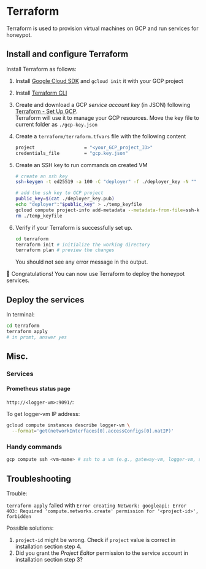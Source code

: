 # Terraform

Terraform is used to provision virtual machines on GCP and run services for honeypot.

## Install and configure Terraform

Install Terraform as follows:

1. Install [Google Cloud SDK](https://cloud.google.com/sdk/docs/install) and `gcloud init` it with your GCP project

2. Install [Terraform CLI](https://learn.hashicorp.com/tutorials/terraform/install-cli?in=terraform/gcp-get-started)

3. Create and download a GCP _service account key_ (in JSON) following [Terraform - Set Up GCP](https://learn.hashicorp.com/tutorials/terraform/google-cloud-platform-build?in=terraform/gcp-get-started).\
   Terraform will use it to manage your GCP resources. Move the key file to current folder as `./gcp-key.json`

4. Create a `terraform/terraform.tfvars` file with the following content

   ```bash
   project                  = "<your_GCP_project_ID>"
   credentials_file         = "gcp.key.json"
   ```

5. Create an SSH key to run commands on created VM

   ```bash
   # create an ssh key
   ssh-keygen -t ed25519 -a 100 -C "deployer" -f ./deployer_key -N ""

   # add the ssh key to GCP project
   public_key=$(cat ./deployer_key.pub)
   echo "deployer":"$public_key" > ./temp_keyfile
   gcloud compute project-info add-metadata --metadata-from-file=ssh-keys=./temp_keyfile
   rm ./temp_keyfile
   ```

6. Verify if your Terraform is successfully set up.

   ```bash
   cd terraform
   terraform init # initialize the working directory
   terraform plan # preview the changes
   ```

   You should not see any error message in the output.

:tada: Congratulations! You can now use Terraform to deploy the honeypot services.

## Deploy the services

In terminal:

```bash
cd terraform
terraform apply
# in promt, answer yes
```

## Misc.

### Services

#### Prometheus status page

`http://<logger-vm>:9091/`:

To get logger-vm IP address:

```bash
gcloud compute instances describe logger-vm \
  --format='get(networkInterfaces[0].accessConfigs[0].natIP)'
```

### Handy commands

```bash
gcp compute ssh <vm-name> # ssh to a vm (e.g., gateway-vm, logger-vm, sacrificial-vm)
```

## Troubleshooting

Trouble:

`terraform apply` failed with `Error creating Network: googleapi: Error 403: Required 'compute.networks.create' permission for '<project-id>', forbidden`

Possible solutions:

1. `project-id` might be wrong. Check if `project` value is correct in installation section step 4.
2. Did you grant the _Project Editor_ permission to the service account in installation section step 3?
